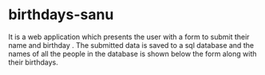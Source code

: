 # birthdays-sanu
It is a web application which presents the user with a form to submit their name and birthday . The submitted data is saved to a sql database and the names of all the people in the database is shown below the form along with their birthdays.

